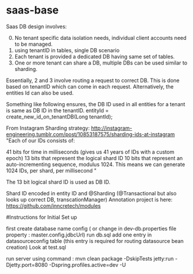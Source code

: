 # saas-base

Saas DB design involves:

0. No tenant specific data isolation needs, individual client accounts need to be managed. 
1. using tenantID in tables, single DB scenario
2. Each tenant is provided a dedicated DB having same set of tables. 
3. One or more tenant can share a DB, multiple DBs can be used similar to sharding.

Essentially, 2 and 3 involve routing a request to correct DB. This is done based on tenantID which can come in each request. 
Alternatively, the entities Id can also be used. 

Something like following ensures, the DB ID used in all entities for a tenant is same as DB ID in the tenantID.
entityId = create_new_id_on_tenantDB(Long tenantId); 


From Instagram Sharding strategy:
http://instagram-engineering.tumblr.com/post/10853187575/sharding-ids-at-instagram
"Each of our IDs consists of:

41 bits for time in milliseconds (gives us 41 years of IDs with a custom epoch)
13 bits that represent the logical shard ID
10 bits that represent an auto-incrementing sequence, modulus 1024. This means we can generate 1024 IDs, per shard, per millisecond
"

The 13 bit logical shard ID is used as DB ID. 

Shard ID encoded in entity ID and @Sharding (@Transactional but also looks up correct DB, transcationManager) Annotation project is here:
https://github.com/inncretech/modules

#Instructions for Initial Set up

first create database name config ( or change in dev-db.properties file property : master.config.jdbcUrl)
run db.sql
add one entry in datasourceconfig table (this entry is required for routing datasource bean creation)
Look at test.sql

run server using command : mvn clean package -DskipTests jetty:run -Djetty.port=8080 -Dspring.profiles.active=dev -U
